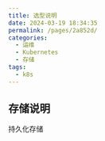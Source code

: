 ```yaml
---
title: 选型说明
date: 2024-03-19 18:34:35
permalink: /pages/2a852d/
categories:
  - 运维
  - Kubernetes
  - 存储
tags:
  - k8s
---
```


## 存储说明
持久化存储